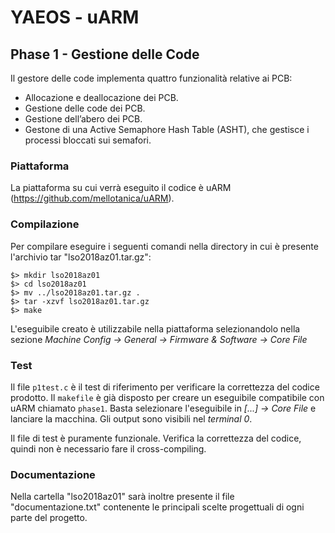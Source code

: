 # YAEOS - uARM
## Phase 1 - Gestione delle Code
Il gestore delle code implementa quattro funzionalità  relative ai PCB:  
  - Allocazione e deallocazione dei PCB.
  - Gestione delle code dei  PCB.  
  - Gestione dell’abero dei  PCB.  
  - Gestone  di  una  Active  Semaphore Hash Table (ASHT), che  gestisce i processi bloccati sui semafori.
### Piattaforma
La piattaforma su cui verrà eseguito il codice è uARM (https://github.com/mellotanica/uARM).
### Compilazione
Per compilare eseguire i seguenti comandi nella directory in cui è presente l'archivio tar "lso2018az01.tar.gz":
```
$> mkdir lso2018az01
$> cd lso2018az01
$> mv ../lso2018az01.tar.gz .
$> tar -xzvf lso2018az01.tar.gz
$> make
```
L'eseguibile creato è utilizzabile nella piattaforma selezionandolo nella sezione
*Machine Config -> General -> Firmware & Software -> Core File*

### Test
Il file `p1test.c` è il test di riferimento per verificare la correttezza del codice prodotto.
Il `makefile` è già disposto per creare un eseguibile compatibile con uARM chiamato `phase1`.
Basta selezionare l'eseguibile in *[...] -> Core File* e lanciare la macchina.
Gli output sono visibili nel _terminal 0_.

Il file di test è puramente funzionale. Verifica la correttezza del codice, quindi non è necessario fare il cross-compiling.

### Documentazione
Nella cartella "lso2018az01" sarà inoltre presente il file "documentazione.txt" contenente le principali scelte progettuali di ogni parte del progetto.
